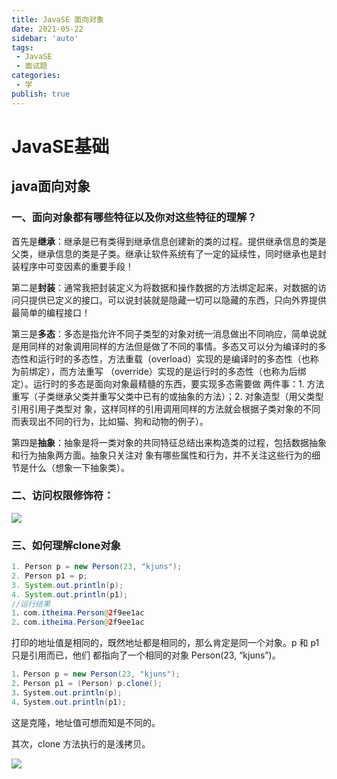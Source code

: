 ```yaml
---
title: JavaSE 面向对象
date: 2021-05-22
sidebar: 'auto'
tags:
 - JavaSE
 - 面试题
categories: 
 - 学
publish: true
---
```


# JavaSE基础

## java面向对象

### 一、面向对象都有哪些特征以及你对这些特征的理解？

首先是**继承**：继承是已有类得到继承信息创建新的类的过程。提供继承信息的类是父类，继承信息的类是子类。继承让软件系统有了一定的延续性，同时继承也是封装程序中可变因素的重要手段！

第二是**封装**：通常我把封装定义为将数据和操作数据的方法绑定起来，对数据的访问只提供已定义的接口。可以说封装就是隐藏一切可以隐藏的东西，只向外界提供最简单的编程接口！

第三是**多态**：多态是指允许不同子类型的对象对统一消息做出不同响应，简单说就是用同样的对象调用同样的方法但是做了不同的事情。多态又可以分为编译时的多态性和运行时的多态性，方法重载（overload）实现的是编译时的多态性（也称为前绑定），而方法重写 （override）实现的是运行时的多态性（也称为后绑定）。运行时的多态是面向对象最精髓的东西，要实现多态需要做 两件事：1. 方法重写（子类继承父类并重写父类中已有的或抽象的方法）；2. 对象造型（用父类型引用引用子类型对 象，这样同样的引用调用同样的方法就会根据子类对象的不同而表现出不同的行为，比如猫、狗和动物的例子）。

第四是**抽象**：抽象是将一类对象的共同特征总结出来构造类的过程，包括数据抽象和行为抽象两方面。抽象只关注对 象有哪些属性和行为，并不关注这些行为的细节是什么（想象一下抽象类）。

### 二、访问权限修饰符：

<img src="https://edu-exer.oss-cn-hangzhou.aliyuncs.com/2021/05/18/%E8%AE%BF%E9%97%AE%E6%9D%83%E9%99%90%E4%BF%AE%E9%A5%B0%E7%AC%A6" />

### 三、如何理解clone对象

```java
1. Person p = new Person(23, "kjuns");
2. Person p1 = p;
3. System.out.println(p);
4. System.out.println(p1);
//运行结果
1．com.itheima.Person@2f9ee1ac
2．com.itheima.Person@2f9ee1ac
```

打印的地址值是相同的，既然地址都是相同的，那么肯定是同一个对象。p 和 p1 只是引用而已，他们 都指向了一个相同的对象 Person(23, “kjuns”)。

```java
1．Person p = new Person(23, "kjuns");
2．Person p1 = (Person) p.clone();
3．System.out.println(p);
4．System.out.println(p1);
```

这是克隆，地址值可想而知是不同的。

其次，clone 方法执行的是浅拷贝。

<img src="https://edu-exer.oss-cn-hangzhou.aliyuncs.com/2021/05/18/clone%E6%B7%B1%E6%B5%85%E6%8B%B7%E8%B4%9D" />

